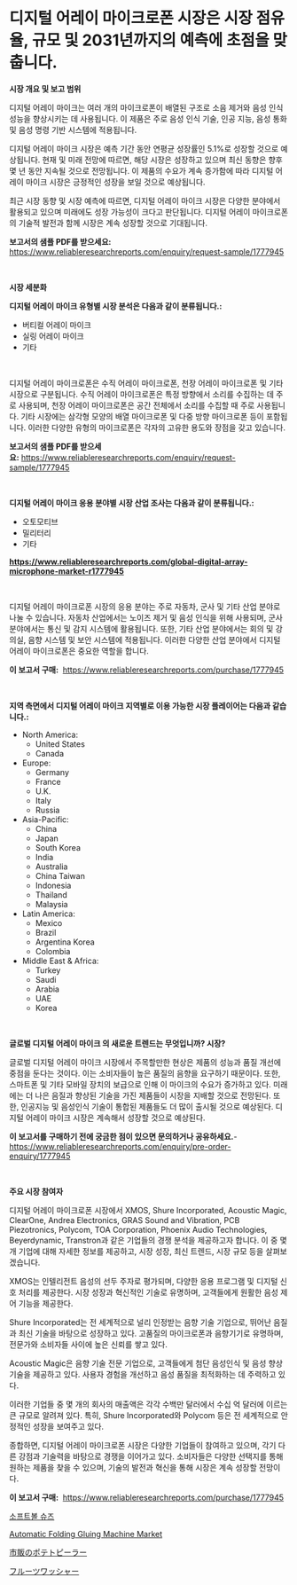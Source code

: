 <p><h1>디지털 어레이 마이크로폰 시장은 시장 점유율, 규모 및 2031년까지의 예측에 초점을 맞춥니다.</h1></p><p><strong>시장 개요 및 보고 범위</strong></p>
<p><p>디지털 어레이 마이크는 여러 개의 마이크로폰이 배열된 구조로 소음 제거와 음성 인식 성능을 향상시키는 데 사용됩니다. 이 제품은 주로 음성 인식 기술, 인공 지능, 음성 통화 및 음성 명령 기반 시스템에 적용됩니다.</p><p>디지털 어레이 마이크 시장은 예측 기간 동안 연평균 성장률인 5.1%로 성장할 것으로 예상됩니다. 현재 및 미래 전망에 따르면, 해당 시장은 성장하고 있으며 최신 동향은 향후 몇 년 동안 지속될 것으로 전망됩니다. 이 제품의 수요가 계속 증가함에 따라 디지털 어레이 마이크 시장은 긍정적인 성장을 보일 것으로 예상됩니다.</p><p>최근 시장 동향 및 시장 예측에 따르면, 디지털 어레이 마이크 시장은 다양한 분야에서 활용되고 있으며 미래에도 성장 가능성이 크다고 판단됩니다. 디지털 어레이 마이크로폰의 기술적 발전과 함께 시장은 계속 성장할 것으로 기대됩니다.</p></p>
<p><strong>보고서의 샘플 PDF를 받으세요:</strong> <a href="https://www.reliableresearchreports.com/enquiry/request-sample/1777945">https://www.reliableresearchreports.com/enquiry/request-sample/1777945</a></p>
<p>&nbsp;</p>
<p><strong>시장 세분화</strong></p>
<p><strong>디지털 어레이 마이크 유형별 시장 분석은 다음과 같이 분류됩니다.:</strong></p>
<p><ul><li>버티컬 어레이 마이크</li><li>실링 어레이 마이크</li><li>기타</li></ul></p>
<p>&nbsp;</p>
<p><p>디지털 어레이 마이크로폰은 수직 어레이 마이크로폰, 천장 어레이 마이크로폰 및 기타 시장으로 구분됩니다. 수직 어레이 마이크로폰은 특정 방향에서 소리를 수집하는 데 주로 사용되며, 천장 어레이 마이크로폰은 공간 전체에서 소리를 수집할 때 주로 사용됩니다. 기타 시장에는 삼각형 모양의 배열 마이크로폰 및 다중 방향 마이크로폰 등이 포함됩니다. 이러한 다양한 유형의 마이크로폰은 각자의 고유한 용도와 장점을 갖고 있습니다.</p></p>
<p><strong>보고서의 샘플 PDF를 받으세요:</strong>&nbsp;<a href="https://www.reliableresearchreports.com/enquiry/request-sample/1777945">https://www.reliableresearchreports.com/enquiry/request-sample/1777945</a></p>
<p>&nbsp;</p>
<p><strong> 디지털 어레이 마이크 응용 분야별 시장 산업 조사는 다음과 같이 분류됩니다.:</strong></p>
<p><ul><li>오토모티브</li><li>밀리터리</li><li>기타</li></ul></p>
<p><strong><a href="https://www.reliableresearchreports.com/global-digital-array-microphone-market-r1777945">https://www.reliableresearchreports.com/global-digital-array-microphone-market-r1777945</a></strong></p>
<p>&nbsp;</p>
<p><p>디지털 어레이 마이크로폰 시장의 응용 분야는 주로 자동차, 군사 및 기타 산업 분야로 나눌 수 있습니다. 자동차 산업에서는 노이즈 제거 및 음성 인식을 위해 사용되며, 군사 분야에서는 통신 및 감지 시스템에 활용됩니다. 또한, 기타 산업 분야에서는 회의 및 강의실, 음향 시스템 및 보안 시스템에 적용됩니다. 이러한 다양한 산업 분야에서 디지털 어레이 마이크로폰은 중요한 역할을 합니다.</p></p>
<p><strong>이 보고서 구매:</strong>&nbsp; <a href="https://www.reliableresearchreports.com/purchase/1777945">https://www.reliableresearchreports.com/purchase/1777945</a></p>
<p>&nbsp;</p>
<p><strong>지역 측면에서 디지털 어레이 마이크 지역별로 이용 가능한 시장 플레이어는 다음과 같습니다.:</strong></p>
<p><ul>
    <li>
        North America:
        <ul>
            <li>United States</li>
            <li>Canada</li>
        </ul>
    </li>
    <li>
        Europe:
        <ul>
            <li>Germany</li>
            <li>France</li>
            <li>U.K.</li>
            <li>Italy</li>
            <li>Russia</li>
        </ul>
    </li>
    <li>
        Asia-Pacific:
        <ul>
            <li>China</li>
            <li>Japan</li>
            <li>South Korea</li>
            <li>India</li>
            <li>Australia</li>
            <li>China Taiwan</li>
            <li>Indonesia</li>
            <li>Thailand</li>
            <li>Malaysia</li>
        </ul>
    </li>
    <li>
        Latin America:
        <ul>
            <li>Mexico</li>
            <li>Brazil</li>
            <li>Argentina Korea</li>
            <li>Colombia</li>
        </ul>
    </li>
    <li>
        Middle East & Africa:
        <ul>
            <li>Turkey</li>
            <li>Saudi</li>
            <li>Arabia</li>
            <li>UAE</li>
            <li>Korea</li>
        </ul>
    </li>
    </ul></p>
<p>&nbsp;</p>
<p><strong>글로벌 디지털 어레이 마이크 의 새로운 트렌드는 무엇입니까? 시장?</strong></p>
<p><p>글로벌 디지털 어레이 마이크 시장에서 주목할만한 현상은 제품의 성능과 품질 개선에 중점을 둔다는 것이다. 이는 소비자들이 높은 품질의 음향을 요구하기 때문이다. 또한, 스마트폰 및 기타 모바일 장치의 보급으로 인해 이 마이크의 수요가 증가하고 있다. 미래에는 더 나은 음질과 향상된 기술을 가진 제품들이 시장을 지배할 것으로 전망된다. 또한, 인공지능 및 음성인식 기술이 통합된 제품들도 더 많이 출시될 것으로 예상된다. 디지털 어레이 마이크 시장은 계속해서 성장할 것으로 예상된다.</p></p>
<p><strong>이 보고서를 구매하기 전에 궁금한 점이 있으면 문의하거나 공유하세요.</strong>- <a href="https://www.reliableresearchreports.com/enquiry/pre-order-enquiry/1777945">https://www.reliableresearchreports.com/enquiry/pre-order-enquiry/1777945</a></p>
<p>&nbsp;</p>
<p><strong>주요 시장 참여자</strong></p>
<p><p>디지털 어레이 마이크로폰 시장에서 XMOS, Shure Incorporated, Acoustic Magic, ClearOne, Andrea Electronics, GRAS Sound and Vibration, PCB Piezotronics, Polycom, TOA Corporation, Phoenix Audio Technologies, Beyerdynamic, Transtron과 같은 기업들의 경쟁 분석을 제공하고자 합니다. 이 중 몇 개 기업에 대해 자세한 정보를 제공하고, 시장 성장, 최신 트렌드, 시장 규모 등을 살펴보겠습니다.</p><p>XMOS는 인텔리전트 음성의 선두 주자로 평가되며, 다양한 응용 프로그램 및 디지털 신호 처리를 제공한다. 시장 성장과 혁신적인 기술로 유명하며, 고객들에게 원활한 음성 제어 기능을 제공한다.</p><p>Shure Incorporated는 전 세계적으로 널리 인정받는 음향 기술 기업으로, 뛰어난 음질과 최신 기술을 바탕으로 성장하고 있다. 고품질의 마이크로폰과 음향기기로 유명하며, 전문가와 소비자들 사이에 높은 신뢰를 쌓고 있다.</p><p>Acoustic Magic은 음향 기술 전문 기업으로, 고객들에게 첨단 음성인식 및 음성 향상 기술을 제공하고 있다. 사용자 경험을 개선하고 음성 품질을 최적화하는 데 주력하고 있다.</p><p>이러한 기업들 중 몇 개의 회사의 매출액은 각각 수백만 달러에서 수십 억 달러에 이르는 큰 규모로 알려져 있다. 특히, Shure Incorporated와 Polycom 등은 전 세계적으로 안정적인 성장을 보여주고 있다.</p><p>종합하면, 디지털 어레이 마이크로폰 시장은 다양한 기업들이 참여하고 있으며, 각기 다른 강점과 기술력을 바탕으로 경쟁을 이어가고 있다. 소비자들은 다양한 선택지를 통해 원하는 제품을 찾을 수 있으며, 기술의 발전과 혁신을 통해 시장은 계속 성장할 전망이다.</p></p>
<p><strong>이 보고서 구매:</strong>&nbsp;&nbsp;<a href="https://www.reliableresearchreports.com/purchase/1777945">https://www.reliableresearchreports.com/purchase/1777945</a></p>
<p><p><a href="https://medium.com/@brisamorar2023/%EC%86%8C%ED%94%84%ED%8A%B8%EB%B3%BC-%EC%8A%88%EC%A6%88-%EC%8B%9C%EC%9E%A5-%EB%B6%84%EC%84%9D-%EA%B7%B8-cagr-%EC%8B%9C%EC%9E%A5-%EC%84%B8%EB%B6%84%ED%99%94-%EB%B0%8F-%EA%B8%80%EB%A1%9C%EB%B2%8C-%EC%82%B0%EC%97%85-%EA%B0%9C%EC%9A%94-d38cdca95c15">소프트볼 슈즈</a></p><p><a href="https://github.com/PeterParrish5/Market-Research-Report-List-4/blob/main/automatic-folding-gluing-machine-market.md">Automatic Folding Gluing Machine Market</a></p><p><a href="https://medium.com/@logaolloway76845/%E5%95%86%E6%A5%AD%E7%94%A8%E3%83%9D%E3%83%86%E3%83%88%E3%83%94%E3%83%BC%E3%83%A9%E3%83%BC%E5%B8%82%E5%A0%B4-%E5%B8%82%E5%A0%B4cagr-%E5%B8%82%E5%A0%B4%E5%8B%95%E5%90%91-%E3%81%8A%E3%82%88%E3%81%B3%E6%88%90%E9%95%B7%E6%88%A6%E7%95%A5%E3%81%AB%E9%96%A2%E3%81%99%E3%82%8B%E6%B4%9E%E5%AF%9F-047af92a209c">市販のポテトピーラー</a></p><p><a href="https://medium.com/@nicholas.ellison0076890/%E6%9E%9C%E7%89%A9%E6%B4%97%E6%B5%84%E6%A9%9F%E5%B8%82%E5%A0%B4%E5%88%86%E6%9E%90-%E3%81%9D%E3%81%AEcagr-%E5%B8%82%E5%A0%B4%E3%82%BB%E3%82%B0%E3%83%A1%E3%83%B3%E3%83%86%E3%83%BC%E3%82%B7%E3%83%A7%E3%83%B3%E3%81%8A%E3%82%88%E3%81%B3%E3%82%B0%E3%83%AD%E3%83%BC%E3%83%90%E3%83%AB%E7%94%A3%E6%A5%AD%E6%A6%82%E8%A6%81-2ec151d1aebc">フルーツワッシャー</a></p></p>